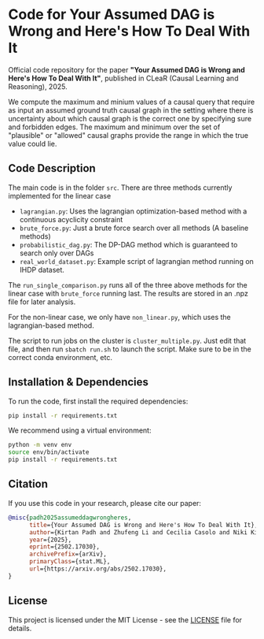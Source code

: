 # Code for Your Assumed DAG is Wrong and Here's How To Deal With It

Official code repository for the paper **"Your Assumed DAG is Wrong and Here's How To Deal With It"**, published in CLeaR (Causal Learning and Reasoning), 2025.  

We compute the maximum and minium values of a causal query that require as input an assumed ground truth causal graph in the setting where there is uncertainty about which causal graph is the correct one by specifying sure and forbidden edges. 
The maximum and minimum over the set of "plausible" or "allowed" causal graphs provide the range in which the true value could lie.

## Code Description
The main code is in the folder `src`. There are three methods currently implemented for the linear case
- `lagrangian.py`: Uses the lagrangian optimization-based method with a continuous acyclicity constraint
- `brute_force.py`: Just a brute force search over all methods (A baseline methods)
- `probabilistic_dag.py`: The DP-DAG method which is guaranteed to search only over DAGs
- `real_world_dataset.py`: Example script of lagrangian method running on IHDP dataset.

The `run_single_comparison.py` runs all of the three above methods for the linear case with `brute_force` running last. The results are stored in an .npz file for later analysis.

For the non-linear case, we only have `non_linear.py`, which uses the lagrangian-based method.

The script to run jobs on the cluster is `cluster_multiple.py`. Just edit that file, and then run `sbatch run.sh` to launch the script. Make sure to be in the correct conda environment, etc.

## Installation & Dependencies
To run the code, first install the required dependencies:

```bash
pip install -r requirements.txt
```

We recommend using a virtual environment:

```bash
python -m venv env
source env/bin/activate  
pip install -r requirements.txt
```

## Citation
If you use this code in your research, please cite our paper:

```bibtex
@misc{padh2025assumeddagwrongheres,
      title={Your Assumed DAG is Wrong and Here's How To Deal With It}, 
      author={Kirtan Padh and Zhufeng Li and Cecilia Casolo and Niki Kilbertus},
      year={2025},
      eprint={2502.17030},
      archivePrefix={arXiv},
      primaryClass={stat.ML},
      url={https://arxiv.org/abs/2502.17030}, 
}
```

## License
This project is licensed under the MIT License - see the [LICENSE](LICENSE) file for details. 


